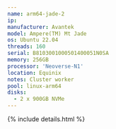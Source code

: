 ```yaml
---
name: arm64-jade-2
ip:
manufacturer: Avantek
model: Ampere(TM) Mt Jade
os: Ubuntu 22.04
threads: 160
serial: B8103001000501400051N0SA
memory: 256GB
processor: 'Neoverse-N1'
location: Equinix
notes: Cluster worker
pool: linux-arm64
disks:
  - 2 x 900GB NVMe
---
```

{% include details.html %} 

